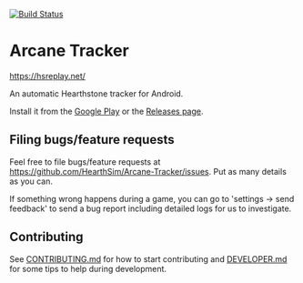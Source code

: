[![Build Status](https://travis-ci.org/HearthSim/Arcane-Tracker.svg?branch=master)](https://travis-ci.org/HearthSim/Arcane-Tracker)

# Arcane Tracker

https://hsreplay.net/

An automatic Hearthstone tracker for Android. 

Install it from the [Google Play](https://play.google.com/store/apps/details?id=net.mbonnin.arcanetracker&hl=en) or the [Releases page](https://github.com/HearthSim/Arcane-Tracker/releases).

## Filing bugs/feature requests 

Feel free to file bugs/feature requests at https://github.com/HearthSim/Arcane-Tracker/issues. Put as many details as you can. 

If something wrong happens during a game, you can go to 'settings -> send feedback' to send a bug report including detailed logs for us to investigate.

## Contributing

See [CONTRIBUTING.md](CONTRIBUTING.md) for how to start contributing and [DEVELOPER.md](DEVELOPER.md) for some tips to help during development.
